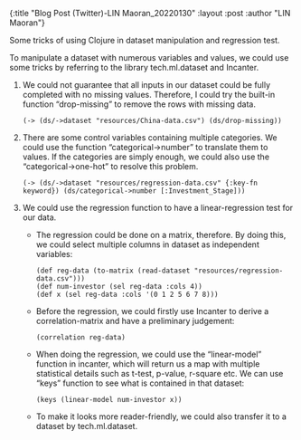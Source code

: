 {:title  "Blog Post (Twitter)-LIN Maoran_20220130"
 :layout :post
 :author "LIN Maoran"}

Some tricks of using Clojure in dataset manipulation and regression test.

To manipulate a dataset with numerous variables and values, we could use some tricks by referring to the library tech.ml.dataset and Incanter.

1. We could not guarantee that all inputs in our dataset could be fully completed with no missing values. Therefore, I could try the built-in function “drop-missing” to remove the rows with missing data.
    ```
    (-> (ds/->dataset "resources/China-data.csv") (ds/drop-missing))
    ```

2. There are some control variables containing multiple categories. We could use the function “categorical->number” to translate them to values. If the categories are simply enough, we could also use the “categorical->one-hot” to resolve this problem.
    ```
    (-> (ds/->dataset "resources/regression-data.csv" {:key-fn keyword}) (ds/categorical->number [:Investment_Stage]))
    ```

3. We could use the regression function to have a linear-regression test for our data.

    + The regression could be done on a matrix, therefore. By doing this, we could select multiple columns in dataset as independent variables:
        ```
        (def reg-data (to-matrix (read-dataset "resources/regression-data.csv")))
        (def num-investor (sel reg-data :cols 4))
        (def x (sel reg-data :cols '(0 1 2 5 6 7 8)))
        ```
    
    + Before the regression, we could firstly use Incanter to derive a correlation-matrix and have a preliminary judgement:
        ```
        (correlation reg-data)
        ```

    + When doing the regression, we could use the “linear-model” function in incanter, which will return us a map with multiple statistical details such as t-test, p-value, r-square etc. We can use “keys” function to see what is contained in that dataset:
        ```
        (keys (linear-model num-investor x))
        ```
    
    + To make it looks more reader-friendly, we could also transfer it to a dataset by tech.ml.dataset.